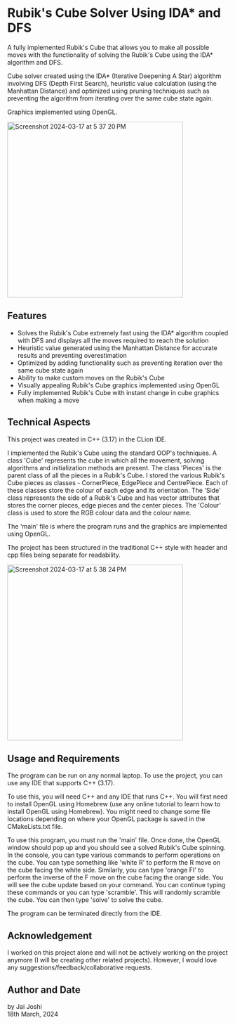 # Rubik's Cube Solver Using IDA* and DFS

A fully implemented Rubik's Cube that allows you to make all possible moves with the functionality of 
solving the Rubik's Cube using the IDA* algorithm and DFS.

Cube solver created using the IDA* (Iterative Deepening A Star) algorithm 
involving DFS (Depth First Search), heuristic value calculation (using the Manhattan Distance) and optimized 
using pruning techniques such as preventing the algorithm from iterating over the same cube state again.

Graphics implemented using OpenGL.

<img width="400" alt="Screenshot 2024-03-17 at 5 37 20 PM" src="https://github.com/Jai0212/Rubiks-Cube-Solver-Using-IDA-Star/assets/86296165/80c9c474-bff0-4d90-a1ec-457727b8f134">

## Features
- Solves the Rubik's Cube extremely fast using the IDA* algorithm coupled with DFS and displays all the moves
required to reach the solution 
- Heuristic value generated using the Manhattan Distance for accurate results and preventing overestimation
- Optimized by adding functionality such as preventing iteration over the same cube state again
- Ability to make custom moves on the Rubik's Cube
- Visually appealing Rubik's Cube graphics implemented using OpenGL
- Fully implemented Rubik's Cube with instant change in cube graphics when making a move


## Technical Aspects
This project was created in C++ (3.17) in the CLion IDE. 

I implemented the Rubik's Cube using the standard OOP's techniques. A class 'Cube' represents the cube in which 
all the movement, solving algorithms and initialization methods are
present. The class 'Pieces' is the parent class of all the pieces in a Rubik's Cube. I stored the various Rubik's
Cube pieces as classes - CornerPiece, EdgePiece and CentrePiece. Each of these classes store the colour of each
edge and its orientation. The 'Side' class represents the side of a Rubik's Cube and has vector attributes that
stores the corner pieces, edge pieces and the center pieces. The 'Colour' class is used to store the RGB colour
data and the colour name.

The 'main' file is where the program runs and the graphics are implemented using OpenGL.

The project has been structured in the traditional C++ style with header and cpp files being separate for 
readability.

<img width="400" alt="Screenshot 2024-03-17 at 5 38 24 PM" src="https://github.com/Jai0212/Rubiks-Cube-Solver-Using-IDA-Star/assets/86296165/f8947ea4-072b-4a66-b8cf-fe4f59e68b82">

## Usage and Requirements
The program can be run on any normal laptop. To use the project, you can use any IDE that supports C++ (3.17).

To use this, you will need C++ and any IDE that runs C++. You will first need to install OpenGL using Homebrew
(use any online tutorial to learn how to install OpenGL using Homebrew). You might need to change some file locations 
depending on where your OpenGL package is saved in the CMakeLists.txt file.

To use this program, you must run the 'main' file. Once done, the OpenGL window should pop up and you should see
a solved Rubik's Cube spinning. In the console, you can type various commands to perform operations on the cube.
You can type something like 'white R' to perform the R move on the cube facing the white side. Similarly, you
can type 'orange FI' to perform the inverse of the F move on the cube facing the orange side. You will see the
cube update based on your command. You can continue typing these commands or you can type 'scramble'. This
will randomly scramble the cube. You can then type 'solve' to solve the cube.

The program can be terminated directly from the IDE.


## Acknowledgement

I worked on this project alone and will not be actively working on the project anymore 
(I will be creating other related projects). However, I would love any suggestions/feedback/collaborative requests.

## Author and Date
by Jai Joshi  
18th March, 2024
